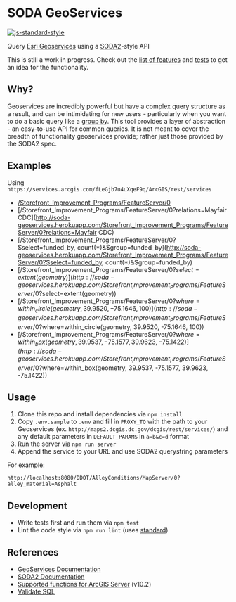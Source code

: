 # SODA GeoServices
[![js-standard-style](https://img.shields.io/badge/code%20style-standard-brightgreen.svg)](http://standardjs.com/)

Query [Esri Geoservices](http://geoservices.github.io/) using a [SODA2](https://dev.socrata.com/docs/queries/)-style API

This is still a work in progress. Check out the [list of features](https://github.com/timwis/soda-geoservices/issues/1) and 
[tests](test/convert-query.test.js) to get an idea for the functionality.

## Why?
Geoservices are incredibly powerful but have a complex query structure as a result, and
can be intimidating for new users - particularly when you want to do a basic query
like a [group by](http://geoservices.github.io/query.html#aggregation-statistics).
This tool provides a layer of abstraction - an easy-to-use API for common queries.
It is not meant to cover the breadth of functionality geoservices provide; rather just
those provided by the SODA2 spec.

## Examples
Using `https://services.arcgis.com/fLeGjb7u4uXqeF9q/ArcGIS/rest/services`

* [/Storefront_Improvement_Programs/FeatureServer/0](http://soda-geoservices.herokuapp.com/Storefront_Improvement_Programs/FeatureServer/0)
* [/Storefront_Improvement_Programs/FeatureServer/0?relations=Mayfair CDC](http://soda-geoservices.herokuapp.com/Storefront_Improvement_Programs/FeatureServer/0?relations=Mayfair CDC)
* [/Storefront_Improvement_Programs/FeatureServer/0?$select=funded_by, count(*)&$group=funded_by](http://soda-geoservices.herokuapp.com/Storefront_Improvement_Programs/FeatureServer/0?$select=funded_by, count(*)&$group=funded_by)
* [/Storefront_Improvement_Programs/FeatureServer/0?$select=extent(geometry)](http://soda-geoservices.herokuapp.com/Storefront_Improvement_Programs/FeatureServer/0?$select=extent(geometry))
* [/Storefront_Improvement_Programs/FeatureServer/0?$where=within_circle(geometry, 39.9520, -75.1646, 100)](http://soda-geoservices.herokuapp.com/Storefront_Improvement_Programs/FeatureServer/0?$where=within_circle(geometry, 39.9520, -75.1646, 100))
* [/Storefront_Improvement_Programs/FeatureServer/0?$where=within_box(geometry, 39.9537, -75.1577, 39.9623, -75.1422)](http://soda-geoservices.herokuapp.com/Storefront_Improvement_Programs/FeatureServer/0?$where=within_box(geometry, 39.9537, -75.1577, 39.9623, -75.1422))

## Usage
1. Clone this repo and install dependencies via `npm install`
2. Copy `.env.sample` to `.env` and fill in `PROXY_TO` with the path to your Geoservices (ex. `http://maps2.dcgis.dc.gov/dcgis/rest/services/`)
and any default parameters in `DEFAULT_PARAMS` in `a=b&c=d` format
3. Run the server via `npm run server`
4. Append the service to your URL and use SODA2 querystring parameters

For example:
```
http://localhost:8080/DDOT/AlleyConditions/MapServer/0?alley_material=Asphalt
```

## Development
* Write tests first and run them via `npm test`
* Lint the code style via `npm run lint` (uses [standard](http://standardjs.com))

## References
* [GeoServices Documentation](http://resources.arcgis.com/en/help/arcgis-rest-api/index.html#/Query_Map_Service_Layer/02r3000000p1000000/)
* [SODA2 Documentation](https://dev.socrata.com/docs/queries/)
* [Supported functions for ArcGIS Server](http://resources.arcgis.com/en/help/main/10.2/index.html#//015400000686000000) (v10.2)
* [Validate SQL](https://services.arcgis.com/fLeGjb7u4uXqeF9q/arcgis/rest/services/APPEALS_LIRB/FeatureServer/0/validateSQL)